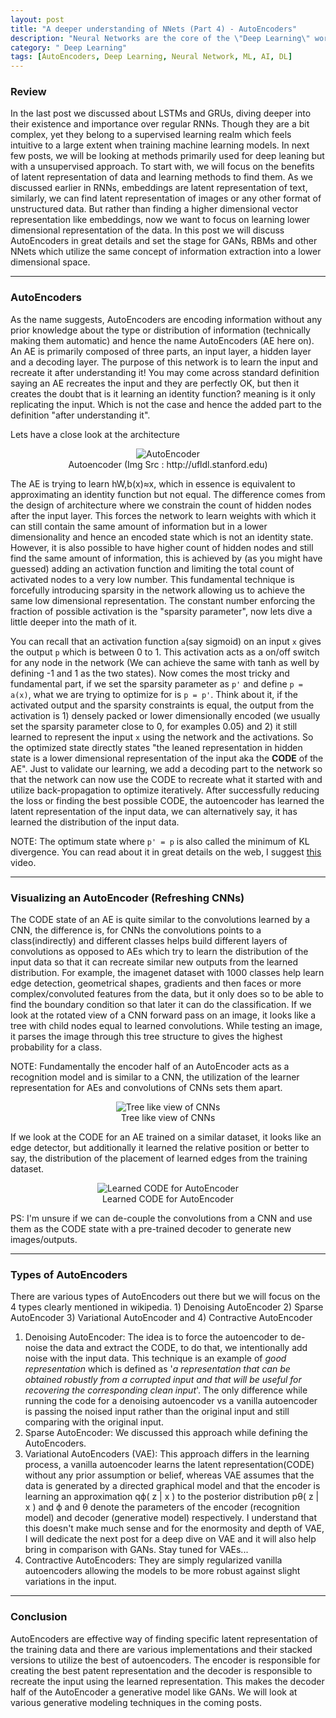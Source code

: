 ```yaml
---
layout: post
title: "A deeper understanding of NNets (Part 4) - AutoEncoders"
description: "Neural Networks are the core of the \"Deep Learning\" world and beyond. Let's understand them one at a time. "
category: " Deep Learning"
tags: [AutoEncoders, Deep Learning, Neural Network, ML, AI, DL]
---
```


### Review
In the last post we discussed about LSTMs and GRUs, diving deeper into their existence and importance over regular RNNs. Though they are a bit complex, yet they belong to a supervised learning realm which feels intuitive to a large extent when training machine learning models. In next few posts, we will be looking at methods primarily used for deep leaning but with a unsupervised approach. To start with, we will focus on the benefits of latent representation of data and learning methods to find them. As we discussed earlier in RNNs, embeddings are latent representation of text, similarly, we can find latent representation of images or any other format of unstructured data. But rather than finding a higher dimensional vector representation like embeddings, now we want to focus on learning lower dimensional representation of the data. In this post we will discuss AutoEncoders in great details and set the stage for GANs, RBMs and other NNets which utilize the same concept of information extraction into a lower dimensional space.


***
### AutoEncoders
As the name suggests, AutoEncoders are encoding information without any prior knowledge about the type or distribution of information (technically making them automatic) and hence the name AutoEncoders (AE here on). An AE is primarily composed of three parts, an input layer, a hidden layer and a decoding layer. The purpose of this network is to learn the input and recreate it after understanding it! You may come across standard definition saying an AE recreates the input and they are perfectly OK, but then it creates the doubt that is it learning an identity function? meaning is it only replicating the input. Which is not the case and hence the added part to the definition "after understanding it".

Lets have a close look at the architecture

<center>
<img src="/assets/images/AutoEncoder636.png" alt="AutoEncoder">
<center>Autoencoder (Img Src : http://ufldl.stanford.edu)</center>
</center>

The AE is trying to learn hW,b(x)≈x, which in essence is equivalent to approximating an identity function but not equal. The difference comes from the design of architecture where we constrain the count of hidden nodes after the input layer. This forces the network to learn weights with which it can still contain the same amount of information but in a lower dimensionality and hence an encoded state which is not an identity state. However, it is also possible to have higher count of hidden nodes and still find the same amount of information, this is achieved by (as you might have guessed) adding an activation function and limiting the total count of activated nodes to a very low number. This fundamental technique is forcefully introducing sparsity in the network allowing us to achieve the same low dimensional representation. The constant number enforcing the fraction of possible activation is the "sparsity parameter", now lets dive a little deeper into the math of it.

You can recall that an activation function `a`(say sigmoid) on an input `x` gives the output `p` which is between 0 to 1. This activation acts as a on/off switch for any node in the network (We can achieve the same with tanh as well by defining -1 and 1 as the two states). Now comes the most tricky and fundamental part, if we set the sparsity parameter as `p'` and define `p = a(x)`, what we are trying to optimize for is `p = p'`. Think about it, if the activated output and the sparsity constraints is equal, the output from the activation is 1) densely packed or lower dimensionally encoded (we usually set the sparsity parameter close to 0, for examples 0.05) and 2) it still learned to represent the input `x` using the network and the activations. So the optimized state directly states "the leaned representation in hidden state is a lower dimensional representation of the input aka the __CODE__ of the AE". Just to validate our learning, we add a decoding part to the network so that the network can now use the CODE to recreate what it started with and utilize back-propagation to optimize iteratively. After successfully reducing the loss or finding the best possible CODE, the autoencoder has learned the latent representation of the input data, we can alternatively say, it has learned the distribution of the input data.

NOTE: The optimum state where `p' = p` is also called the minimum of KL divergence. You can read about it in great details on the web, I suggest [this][1] video.


***
### Visualizing an AutoEncoder (Refreshing CNNs)
The CODE state of an AE is quite similar to the convolutions learned by a CNN, the difference is, for CNNs the convolutions points to a class(indirectly) and different classes helps build different layers of convolutions as opposed to AEs which try to learn the distribution of the input data so that it can recreate similar new outputs from the learned distribution. For example, the imagenet dataset with 1000 classes help learn edge detection, geometrical shapes, gradients and then faces or more complex/convoluted features from the data, but it only does so to be able to find the boundary condition so that later it can do the classification. If we look at the rotated view of a CNN forward pass on an image, it looks like a tree with child nodes equal to learned convolutions. While testing an image, it parses the image through this tree structure to gives the highest probability for a class.

NOTE: Fundamentally the encoder half of an AutoEncoder acts as a recognition model and is similar to a CNN, the utilization of the learner representation for AEs and convolutions of CNNs sets them apart.


<center>
<img src="/assets/images/convex.png" alt="Tree like view of CNNs">
<center>Tree like view of CNNs</center>
</center>

If we look at the CODE for an AE trained on a similar dataset, it looks like an edge detector, but additionally it learned the relative position or better to say, the distribution of the placement of learned edges from the training dataset.


<center>
<img src="/assets/images/AEvis.png" alt="Learned CODE for AutoEncoder">
<center>Learned CODE for AutoEncoder</center>
</center>

PS: I'm unsure if we can de-couple the convolutions from a CNN and use them as the CODE state with a pre-trained decoder to generate new images/outputs.


***
### Types of AutoEncoders

There are various types of AutoEncoders out there but we will focus on the 4 types clearly mentioned in wikipedia. 1) Denoising AutoEncoder 2) Sparse AutoEncoder 3) Variational AutoEncoder and 4) Contractive AutoEncoder


1. Denoising AutoEncoder: The idea is to force the autoencoder to de-noise the data and extract the CODE, to do that, we intentionally add noise with the input data. This technique is an example of _good representation_ which is defined as '_a representation that can be obtained robustly from a corrupted input and that will be useful for recovering the corresponding clean input_'. The only difference while running the code for a denoising autoencoder vs a vanilla autoencoder is passing the noised input rather than the original input and still comparing with the original input.
2. Sparse AutoEncoder: We discussed this approach while defining the AutoEncoders.
3. Variational AutoEncoders (VAE): This approach differs in the learning process, a vanilla autoencoder learns the latent representation(CODE) without any prior assumption or belief, whereas VAE assumes that the data is generated by a directed graphical model and that the encoder is learning an approximation qϕ( z | x )  to the posterior distribution pθ( z | x )  and ϕ and θ denote the parameters of the encoder (recognition model) and decoder (generative model) respectively. I understand that this doesn't make much sense and for the enormosity and depth of VAE, I will dedicate the next post for a deep dive on VAE and it will also help bring in comparison with GANs. Stay tuned for VAEs...
4. Contractive AutoEncoders: They are simply regularized vanilla autoencoders allowing the models to be more robust against slight variations in the input.


***
### Conclusion

AutoEncoders are effective way of finding specific latent representation of the training data and there are various implementations and their stacked versions to utilize the best of autoencoders. The encoder is responsible for creating the best patent representation and the decoder is responsible to recreate the input using the learned representation. This makes the decoder half of the AutoEncoder a generative model like GANs. We will look at various generative modeling techniques in the coming posts.




[1]: https://www.youtube.com/watch?v=ErfnhcEV1O8